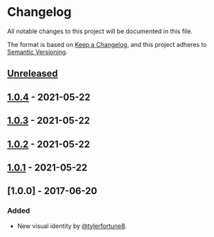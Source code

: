 # Changelog

All notable changes to this project will be documented in this file.

The format is based on [Keep a Changelog](https://keepachangelog.com/en/1.0.0/),
and this project adheres to [Semantic Versioning](https://semver.org/spec/v2.0.0.html).

## [Unreleased]

## [1.0.4] - 2021-05-22

## [1.0.3] - 2021-05-22

## [1.0.2] - 2021-05-22

## [1.0.1] - 2021-05-22

## [1.0.0] - 2017-06-20

### Added

-   New visual identity by [@tylerfortune8](https://github.com/tylerfortune8).

[Unreleased]: https://github.com/jennxu118/rets/compare/1.0.4...HEAD

[1.0.4]: https://github.com/jennxu118/rets/compare/1.0.3...1.0.4

[1.0.3]: https://github.com/jennxu118/rets/compare/1.0.2...1.0.3

[1.0.2]: https://github.com/jennxu118/rets/compare/1.0.1...1.0.2

[1.0.1]: https://github.com/jennxu118/rets/compare/1.0.0...1.0.1
